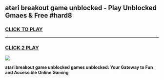 
## atari breakout game unblocked - Play Unblocked Gmaes & Free #hard8
<h3>
<a href="https://news.freeplayer.one?title=atari_breakout_game_unblocked&ref=03M">CLICK TO PLAY</a></h3>
<hr>

<h3>
<a href="https://news.freeplayer.one?title=atari_breakout_game_unblocked&ref=03M">CLICK 2 PLAY</a>
  
</h3>

<a href="https://news.freeplayer.one?title=atari_breakout_game_unblocked&ref=03M"><img src="https://clearcache.store/games.png"></a>


**atari breakout game unblocked games unblocked: Your Gateway to Fun and Accessible Online Gaming**
